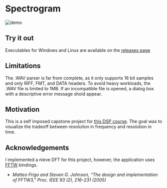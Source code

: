 # Spectrogram

![demo](demo.gif)

## Try it out

Executables for Windows and Linux are available on the [releases page](https://github.com/JoshuaPostel/spectrogram/releases)

## Limitations

The .WAV parser is far from complete, as it only supports 16 bit samples and only RIFF, FMT, and DATA headers.  To avoid heavy workloads, the .WAV file is limited to 1MB.  If an incompatible file is opened, a dialog box with a descriptive error message shold appear.

## Motivation

This is a self imposed capstone project for [this DSP course](https://www.coursera.org/learn/dsp1).  The goal was to visualize the tradeoff between resolution in frequency and resolution in time.

## Acknowledgements

I implemented a nieve DFT for this project, however, the application uses [FFTW](https://www.fftw.org/) bindings.

* _Matteo Frigo and Steven G. Johnson, “The design and implementation of FFTW3,” Proc. IEEE 93 (2), 216–231 (2005)_
